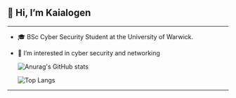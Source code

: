 ## 👋 Hi, I’m Kaialogen

---
- 🎓 BSc Cyber Security Student at the University of Warwick.
- 👀 I’m interested in cyber security and networking


    ![Anurag's GitHub stats](https://github-readme-stats.vercel.app/api?username=Kaialogen&show_icons=true&theme=synthwave)


    ![Top Langs](https://github-readme-stats-git-masterrstaa-rickstaa.vercel.app/api/top-langs/?username=Kaialogen&layout=compact&show_icons=true&theme=synthwave)

---

<!---
Kaialogen/Kaialogen is a ✨ special ✨ repository because its `README.md` (this file) appears on your GitHub profile.
You can click the Preview link to take a look at your changes.
--->
